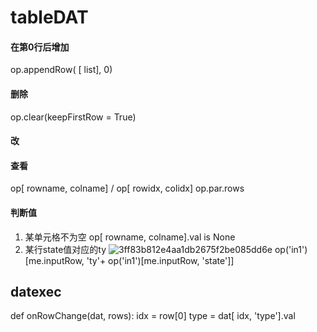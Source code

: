 # tableDAT
#### 在第0行后增加
op.appendRow( [ list], 0)
#### 删除
op.clear(keepFirstRow = True)
#### 改
#### 查看
op[ rowname, colname] / op[ rowidx, colidx] 
op.par.rows

#### 判断值
1. 某单元格不为空
op[ rowname, colname].val is None
2. 某行state值对应的ty
![3ff83b812e4aa1db2675f2be085dd6e](https://user-images.githubusercontent.com/56717775/179653446-68f3717a-57f4-426c-9f0a-33611ede150e.png)
op('in1')[me.inputRow, 'ty'+ op('in1')[me.inputRow, 'state']]


## datexec
def onRowChange(dat, rows):
idx = row[0]
type = dat[ idx, 'type'].val
